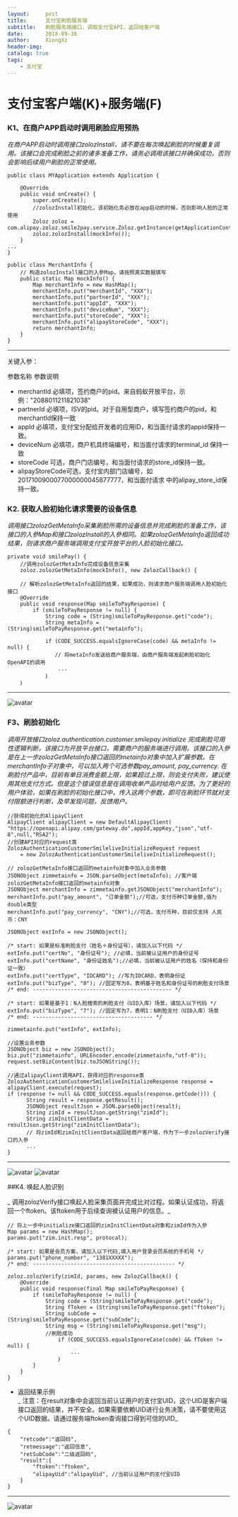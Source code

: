 ```yaml
---
layout:     post
title:      支付宝刷脸服务端
subtitle:   刷脸服务端接口，调取支付宝API，返回给客户端
date:       2018-09-30
author:     XiongXz
header-img: 
catalog: true
tags:
    - 支付宝
---
```


# 支付宝客户端(K)+服务端(F)
### K1、在商户APP启动时调用刷脸应用预热
_在商户APP启动时调用接口zolozInstall，请不要在每次唤起刷脸的时候重复调用。该接口会完成刷脸之前的诸多准备工作，请务必调用该接口并确保成功，否则会影响后续用户刷脸的正常使用。_

```
public class MYApplication extends Application {

    @Override
    public void onCreate() {
        super.onCreate();
        //zolozInstall初始化，该初始化务必放在app启动的时候，否则影响人脸的正常使用
        Zoloz zoloz = com.alipay.zoloz.smile2pay.service.Zoloz.getInstance(getApplicationContext());
        zoloz.zolozInstall(mockInfo());
    }
...
}

public class MerchantInfo {
    // 构造zolozInstall接口的入參Map，请按照真实数据填写
    public static Map mockInfo() {
        Map merchantInfo = new HashMap();
        merchantInfo.put("merchantId", "XXX");
        merchantInfo.put("partnerId", "XXX");
        merchantInfo.put("appId", "XXX");
        merchantInfo.put("deviceNum", "XXX");
        merchantInfo.put("storeCode", "XXX");
        merchantInfo.put("alipayStoreCode", "XXX");
        return merchantInfo;
    }
}
```
****
关键入参：

  参数名称			参数说明<br>
* merchantId		必填项，签约商户的pid。来自蚂蚁开放平台，示例："2088011211821038"
* partnerId		必填项，ISV的pid。对于自用型商户，填写签约商户的pid，和merchantId保持一致
* appId			必填项，支付宝分配给开发者的应用ID，和当面付请求的appid保持一致。
* deviceNum		必填项，商户机具终端编号，和当面付请求的terminal_id 保持一致
* storeCode		可选，商户门店编号，和当面付请求的store_id保持一致。
* alipayStoreCode可选，支付宝内部门店编号，如2017100900077000000045877777，和当面付请求					中的alipay_store_id保持一致。
### K2. 获取人脸初始化请求需要的设备信息

_调用接口zolozGetMetaInfo采集刷脸所需的设备信息并完成刷脸的准备工作，该接口的入參Map和接口zolozInstall的入參相同。如果zolozGetMetaInfo返回成功结果，则请求商户服务端调用支付宝开放平台的人脸初始化接口。_

```  
private void smilePay() {
    //调用zolozGetMetaInfo完成设备信息采集
    zoloz.zolozGetMetaInfo(mockInfo(), new ZolozCallback() {
    
    // 解析zolozGetMetaInfo返回的结果，如果成功，则请求商户服务端调用人脸初始化接口
    @Override
    public void response(Map smileToPayResponse) {
        if (smileToPayResponse != null) {
            String code = (String)smileToPayResponse.get("code");
            String metaInfo = (String)smileToPayResponse.get("metainfo");

            if (CODE_SUCCESS.equalsIgnoreCase(code) && metaInfo != null) {
               // 将metaInfo发送给商户服务端，由商户服务端发起刷脸初始化OpenAPI的调用
                ...
            ｝
    ｝
```
****
![avatar](/Users/bj/Documents/GitHub/LYH1997GH.github.io/img/ZFB20.jpg)

### F3、刷脸初始化
_调用开放接口zoloz.authentication.customer.smilepay.initialize 完成刷脸可用性逻辑判断，该接口为开放平台接口，需要商户的服务端进行调用。该接口的入參是在上一步zolozGetMetaInfo接口返回的metainfo对象中加入扩展参数。在merchantInfo子对象中，可以加入两个可选参数pay_amount, pay_currency. 在刷脸付产品中，目前有单日消费金额上限，如果超过上限，则会支付失败，建议使用其他支付方式。但是这个错误信息是在调用收单产品时给用户反馈。为了更好的用户体验，如果在刷脸的初始化接口中，传入这两个参数，即可在刷脸环节就对支付限额进行判断，及早发现问题，反馈用户。_ 

```
//获得初始化的AlipayClient
AlipayClient alipayClient = new DefaultAlipayClient(
"https://openapi.alipay.com/gateway.do",appId,appKey,"json","utf-8",null,"RSA2");
//创建API对应的request类
ZolozAuthenticationCustomerSmileliveInitializeRequest request
    = new ZolozAuthenticationCustomerSmileliveInitializeRequest();

// zolozGetMetaInfo接口返回的metainfo对象中加入业务参数
JSONObject zimmetainfo = JSON.parseObject(metaInfo); //客户端zolozGetMetaInfo接口返回的metainfo对象
JSONObject merchantInfo = zimmetainfo.getJSONObject("merchantInfo");
merchantInfo.put("pay_amount", "订单金额");//可选，支付币种订单金额,值为double类型
merchantInfo.put("pay_currency", "CNY");//可选，支付币种，目前仅支持 人民币：CNY

JSONObject extInfo = new JSONObject();

/* start: 如果是标准刷脸支付（姓名＋身份证号），请加入以下代码 */
extInfo.put("certNo", "身份证号"); //必填，当前被认证用户的身份证号
extInfo.put("certName", "身份证姓名");//必填，当前被认证用户的姓名（保持和身份证一致）
extInfo.put("certType", "IDCARD"); //写为IDCARD，表明身份证
extInfo.put("bizType", "8"); //固定写为8，表明基于姓名和身份证号的刷脸支付场景
/* end: -------------------------------------------- */

/* start: 如果是基于1：N人脸搜索的刷脸支付（UID入库）场景，请加入以下代码 */
extInfo.put("bizType", "7"); //固定写为7，表明1：N刷脸支付（UID入库）场景
/* end: -------------------------------------- */

zimmetainfo.put("extInfo", extInfo);

//设置业务参数
JSONObject biz = new JSONObject();
biz.put("zimmetainfo", URLEncoder.encode(zimmetainfo,"utf-8"));
request.setBizContent(biz.toJSONString());

//通过alipayClient调用API，获得对应的response类
ZolozAuthenticationCustomerSmileliveInitializeResponse response = alipayClient.execute(request);
if (response != null && CODE_SUCCESS.equals(response.getCode())) {
      String result = response.getResult();
      JSONObject resultJson = JSON.parseObject(result);
      String zimId = resultJson.getString("zimId");
      String zimInitClientData = resultJson.getString("zimInitClientData");
      // 将zimId和zimInitClientData返回给商户客户端，作为下一步zolozVerify接口的入參
      ...
}
```
****
![avatar](/Users/bj/Documents/GitHub/LYH1997GH.github.io/img/ZFB21.png)
![avatar](/Users/bj/Documents/GitHub/LYH1997GH.github.io/img/ZFB22.png)

##K4. 唤起人脸识别

_ 调用zolozVerify接口唤起人脸采集页面并完成比对过程。如果认证成功，将返回一个ftoken。该ftoken用于后续查询被认证用户的信息。_

```
// 将上一步中initialize接口返回的zimInitClientData对象和zimId作为入參
Map params = new HashMap();
params.put("zim.init.resp", protocal);

/* start: 如果是会员方案，请加入以下代码,填入用户登录会员系统的手机号 */
params.put("phone_number", "1381XXXXX"); 
/* end: --------------------------------------------- */

zoloz.zolozVerify(zimId, params, new ZolozCallback() {
    @Override
    public void response(final Map smileToPayResponse) {
        if (smileToPayResponse != null) {
            String code = (String)smileToPayResponse.get("code");
            String fToken = (String)smileToPayResponse.get("ftoken");
            String subCode = (String)smileToPayResponse.get("subCode");
            String msg = (String)smileToPayResponse.get("msg");
            //刷脸成功
                if (CODE_SUCCESS.equalsIgnoreCase(code) && fToken != null) {
                    ...        
                ｝
        }
    }
}
```

* 返回结果示例<br>
_ 注意：在result对象中会返回当前认证用户的支付宝UID，这个UID是客户端接口返回的结果，并不安全。如果需要依赖UID进行业务决策，请不要使用这个UID数据。请通过服务端ftoken查询接口得到可信的UID_

```
{
	"retcode":"返回码",
	"retmessage":"返回信息",
	"retSubCode":"二级返回码",
	"result":{
		"ftoken":"ftoken",
		"alipayUid":"alipayUid", //当前认证用户的支付宝UID
	}
}
```
****
![avatar](/Users/bj/Documents/GitHub/LYH1997GH.github.io/img/ZFB23.png)

